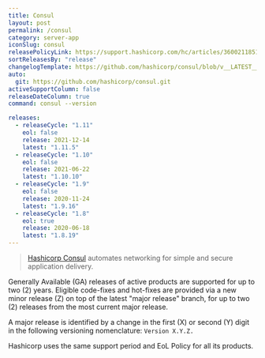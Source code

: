 ```yaml
---
title: Consul
layout: post
permalink: /consul
category: server-app
iconSlug: consul
releasePolicyLink: https://support.hashicorp.com/hc/articles/360021185113
sortReleasesBy: "release"
changelogTemplate: https://github.com/hashicorp/consul/blob/v__LATEST__/CHANGELOG.md
auto:
  git: https://github.com/hashicorp/consul.git
activeSupportColumn: false
releaseDateColumn: true
command: consul --version

releases:
  - releaseCycle: "1.11"
    eol: false
    release: 2021-12-14
    latest: "1.11.5"
  - releaseCycle: "1.10"
    eol: false
    release: 2021-06-22
    latest: "1.10.10"
  - releaseCycle: "1.9"
    eol: false
    release: 2020-11-24
    latest: "1.9.16"
  - releaseCycle: "1.8"
    eol: true
    release: 2020-06-18
    latest: "1.8.19"
---
```


> [Hashicorp Consul](https://www.consul.io/) automates networking for simple and secure application delivery.

Generally Available (GA) releases of active products are supported for up to two (2) years. Eligible code-fixes and hot-fixes are provided via a new minor release (Z) on top of the latest "major release" branch, for up to two (2) releases from the most current major release. 

A major release is identified by a change in the first (X) or second (Y) digit in the following versioning nomenclature: `Version X.Y.Z.`

Hashicorp uses the same support period and EoL Policy for all its products.

